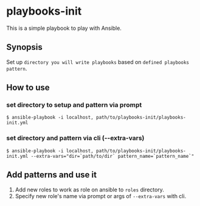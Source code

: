 playbooks-init
======================================================================

This is a simple playbook to play with Ansible.

Synopsis
----------------------------------------------------------------------

Set up `directory you will write playbooks` based on `defined playbooks pattern`.



How to use
----------------------------------------------------------------------

### set directory to setup and pattern via prompt

```shell-session
$ ansible-playbook -i localhost, path/to/playbooks-init/playbooks-init.yml
```

### set directory and pattern via cli (--extra-vars)

```shell-session
$ ansible-playbook -i localhost, path/to/playbooks-init/playbooks-init.yml --extra-vars="dir=`path/to/dir` pattern_name=`pattern_name`"
```



Add patterns and use it
----------------------------------------------------------------------

1. Add new roles to work as role on ansible to `roles` directory.
2. Specify new role's name via prompt or args of `--extra-vars` with cli.

